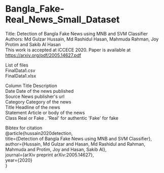 # Bangla_Fake-Real_News_Small_Dataset

Title: Detection of Bangla Fake News using MNB and SVM Classifier\
Authors: Md Gulzar Hussain, Md Rashidul Hasan, Mahmuda Rahman, Joy Protim and Sakib Al Hasan\
This work is accepted at iCCECE 2020. Paper is available at https://arxiv.org/pdf/2005.14627.pdf

List of files\
FinalData1.csv\
FinalData1.xlsx

Column Title	Description\
Date Date of the news published\
Source	News publisher's url\
Category	Category of the news\
Title	Headline of the news\
Statement	Article or body of the news\
Class	Real or Fake . 'Real' for authentic 'Fake' for fake


Bibtex for citation\
@article{hussain2020detection,\
  title={Detection of Bangla Fake News using MNB and SVM Classifier},\
  author={Hussain, Md Gulzar and Hasan, Md Rashidul and Rahman, Mahmuda and Protim, Joy and Hasan, Sakib Al},\
  journal={arXiv preprint arXiv:2005.14627},\
  year={2020}\
}
